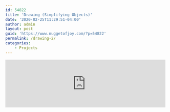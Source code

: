 ```yaml
---
id: 54822
title: 'Drawing (Simplifying Objects)'
date: '2020-02-25T11:29:51-04:00'
author: admin
layout: post
guid: 'https://www.nuggetofjoy.com/?p=54822'
permalink: /drawing-2/
categories:
    - Projects
---
```


<div class="vide"><iframe class="vide" allow="accelerometer; autoplay; clipboard-write; encrypted-media; gyroscope; picture-in-picture; web-share" allowfullscreen="" frameborder="0" loading="lazy" referrerpolicy="strict-origin-when-cross-origin" src="https://www.youtube.com/embed/nDe7kHa6MVo?feature=oembed" title="Learn to Draw #02 - Simplifying Objects + Learning to See" width="500"></iframe>